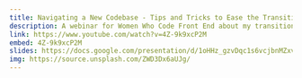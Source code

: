 ```yaml
---
title: Navigating a New Codebase - Tips and Tricks to Ease the Transition
description: A webinar for Women Who Code Front End about my transition from boot camp student to junior software developer.
link: https://www.youtube.com/watch?v=4Z-9k9xcP2M
embed: 4Z-9k9xcP2M
slides: https://docs.google.com/presentation/d/1oHHz_gzvDqc1s6vcjbnMZxv_IBrqPaQqjOBC66ZNKNA/edit?usp=sharing
img: https://source.unsplash.com/ZWD3Dx6aUJg/
---
```

